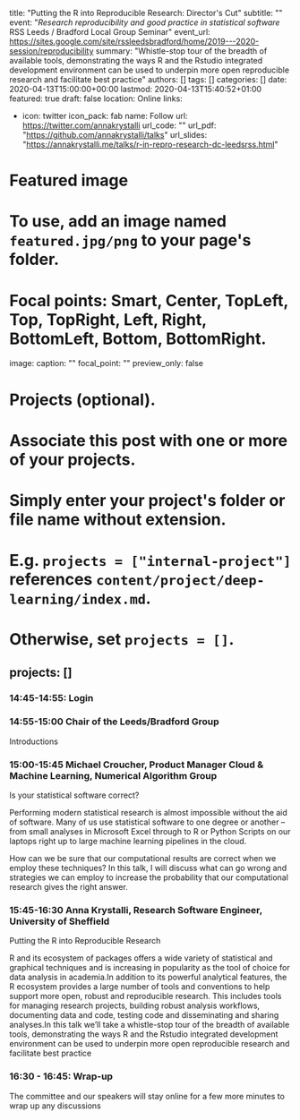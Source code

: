 
title: "Putting the R into Reproducible Research: Director's Cut"
subtitle: ""
event: "_Research reproducibility and good practice in statistical software_ RSS Leeds / Bradford Local Group Seminar"
event_url: https://sites.google.com/site/rssleedsbradford/home/2019---2020-session/reproducibility
summary: "Whistle-stop tour of the breadth of available tools, demonstrating the ways R and the Rstudio integrated development environment can be used to underpin more open reproducible research and facilitate best practice"
authors: []
tags: []
categories: []
date: 2020-04-13T15:00:00+00:00
lastmod: 2020-04-13T15:40:52+01:00
featured: true
draft: false
location: Online
links:
- icon: twitter
  icon_pack: fab
  name: Follow
  url: https://twitter.com/annakrystalli
url_code: ""
url_pdf: "https://github.com/annakrystalli/talks"
url_slides: "https://annakrystalli.me/talks/r-in-repro-research-dc-leedsrss.html"

# Featured image
# To use, add an image named `featured.jpg/png` to your page's folder.
# Focal points: Smart, Center, TopLeft, Top, TopRight, Left, Right, BottomLeft, Bottom, BottomRight.
image:
  caption: ""
  focal_point: ""
  preview_only: false

# Projects (optional).
#   Associate this post with one or more of your projects.
#   Simply enter your project's folder or file name without extension.
#   E.g. `projects = ["internal-project"]` references `content/project/deep-learning/index.md`.
#   Otherwise, set `projects = []`.
projects: []
---

### 14:45-14:55: Login

 

### 14:55-15:00 Chair of the Leeds/Bradford Group

Introductions

 

### 15:00-15:45 Michael Croucher, Product Manager Cloud & Machine Learning, Numerical Algorithm Group

Is your statistical software correct?

Performing modern statistical research is almost impossible without the aid of software.  Many of us use statistical software to one degree or another – from small analyses in Microsoft Excel through to R or Python Scripts on our laptops right up to large machine learning pipelines in the cloud.

How can we be sure that our computational results are correct when we employ these techniques?  In this talk, I will discuss what can go wrong and strategies we can employ to increase the probability that our computational research gives the right answer.



### 15:45-16:30 Anna Krystalli, Research Software Engineer, University of Sheffield

Putting the R into Reproducible Research

R and its ecosystem of packages offers a wide variety of statistical and graphical techniques and is increasing in popularity as the tool of choice for data analysis in academia.In addition to its powerful analytical features, the R ecosystem provides a large number of tools and conventions to help support more open, robust and reproducible research. This includes tools for managing research projects, building robust analysis workflows, documenting data and code, testing code and disseminating and sharing analyses.In this talk we’ll take a whistle-stop tour of the breadth of available tools, demonstrating the ways R and the Rstudio integrated development environment can be used to underpin more open reproducible research and facilitate best practice



### 16:30 - 16:45: Wrap-up

The committee and our speakers will stay online for a few more minutes to wrap up any discussions